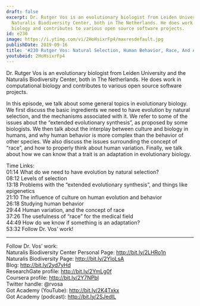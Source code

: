 ```yaml
---
draft: false
excerpt: Dr. Rutger Vos is an evolutionary biologist from Leiden University and the
  Naturalis Biodiversity Center, both in The Netherlands. He does work in computational
  biology and contributes to various open source software projects.
id: e230
image: https://i.ytimg.com/vi/2HoHsixrFp4/maxresdefault.jpg
publishDate: 2019-09-16
title: '#230 Rutger Vos: Natural Selection, Human Behavior, Race, And Adaptations'
youtubeid: 2HoHsixrFp4
---
```

Dr. Rutger Vos is an evolutionary biologist from Leiden University and the Naturalis Biodiversity Center, both in The Netherlands. He does work in computational biology and contributes to various open source software projects.

In this episode, we talk about some general topics in evolutionary biology. We first discuss the basic ingredients we need to have evolution by natural selection, and the mechanisms associated with it. We refer to some of the issues about the “extended evolutionary synthesis”, as proposed by some biologists. We then talk about the interplay between culture and biology in humans, and why human behavior is more complex than the behavior of other species. We also discuss the issues surrounding the concept of “race”, and how to properly think about human variation. Finally, we talk about how we can know that a trait is an adaptation in evolutionary biology.

Time Links:  
01:14  What do we need to have evolution by natural selection?  
08:12  Levels of selection  
13:18  Problems with the “extended evolutionary synthesis”, and things like epigenetics                               
21:10  The influence of culture on human evolution and behavior  
26:18  Studying human behavior  
29:44  Human variation, and the concept of race  
37:26  The usefulness of “race” for the medical field  
44:49  How do we know if something is an adaptation?  
53:32  Follow Dr. Vos’ work!

---

Follow Dr. Vos’ work:  
Naturalis Biodiversity Center Personal Page: http://bit.ly/2LHRo1n  
Naturalis Biodiversity Page: http://bit.ly/2YloLsA  
Blog: http://bit.ly/2yd7yHd  
ResearchGate profile: http://bit.ly/2YmLg0f  
Coursera profile: http://bit.ly/2Y7NPbl  
Twitter handle: @rvosa  
Got Academy (YouTube): http://bit.ly/2K4Txkx  
Got Academy (podcast): http://bit.ly/2SJedlL
